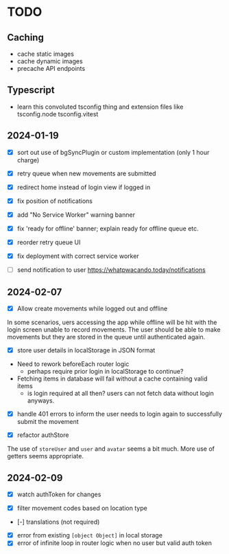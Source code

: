 # TODO

## Caching

- cache static images
- cache dynamic images
- precache API endpoints

## Typescript

- learn this convoluted tsconfig thing and extension files like tsconfig.node tsconfig.vitest

## 2024-01-19

- [x] sort out use of bgSyncPlugin or custom implementation (only 1 hour charge)
- [x] retry queue when new movements are submitted

- [x] redirect home instead of login view if logged in
- [x] fix position of notifications
- [x] add "No Service Worker" warning banner
- [x] fix 'ready for offline' banner; explain ready for offline queue etc.
- [x] reorder retry queue UI
- [x] fix deployment with correct service worker
- [ ] send notification to user https://whatpwacando.today/notifications

## 2024-02-07

- [x] Allow create movements while logged out and offline

In some scenarios, uers accessing the app while offline will be hit with the login screen unable to record movements.
The user should be able to make movements but they are stored in the queue until authenticated again.

 - [x] store user details in localStorage in JSON format
 - Need to rework beforeEach router logic
   - perhaps require prior login in localStorage to continue?
 - Fetching items in database will fail without a cache containing valid items
   - is login required at all then? users can not fetch data without login anyways.
 - [x] handle 401 errors to inform the user needs to login again to successfully submit the movement

- [x] refactor authStore

The use of `storeUser` and `user` and `avatar` seems a bit much.
More use of getters seems appropriate.

## 2024-02-09

- [x] watch authToken for changes

- [x] filter movement codes based on location type
- [-] translations (not required)

- [x] error from existing `[object Object]` in local storage
- [x] error of infinite loop in router logic when no user but valid auth token